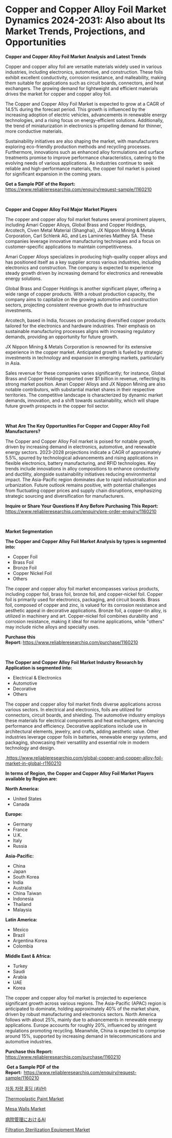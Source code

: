<p><h1>Copper and Copper Alloy Foil Market Dynamics 2024-2031: Also about Its Market Trends, Projections, and Opportunities</h1></p><p><strong>Copper and Copper Alloy Foil Market Analysis and Latest Trends</strong></p>
<p><p>Copper and copper alloy foil are versatile materials widely used in various industries, including electronics, automotive, and construction. These foils exhibit excellent conductivity, corrosion resistance, and malleability, making them suitable for applications such as circuit boards, connectors, and heat exchangers. The growing demand for lightweight and efficient materials drives the market for copper and copper alloy foil.</p><p>The Copper and Copper Alloy Foil Market is expected to grow at a CAGR of 14.5% during the forecast period. This growth is influenced by the increasing adoption of electric vehicles, advancements in renewable energy technologies, and a rising focus on energy-efficient solutions. Additionally, the trend of miniaturization in electronics is propelling demand for thinner, more conductive materials.</p><p>Sustainability initiatives are also shaping the market, with manufacturers exploring eco-friendly production methods and recycling processes. Furthermore, innovations such as enhanced alloy formulations and surface treatments promise to improve performance characteristics, catering to the evolving needs of various applications. As industries continue to seek reliable and high-performance materials, the copper foil market is poised for significant expansion in the coming years.</p></p>
<p><strong>Get a Sample PDF of the Report:&nbsp;</strong> <a href="https://www.reliableresearchiq.com/enquiry/request-sample/1160210">https://www.reliableresearchiq.com/enquiry/request-sample/1160210</a></p>
<p>&nbsp;</p>
<p><strong>Copper and Copper Alloy Foil Major Market Players</strong></p>
<p><p>The copper and copper alloy foil market features several prominent players, including Amari Copper Alloys, Global Brass and Copper Holdings, Arcotech, Civen Metal Material (Shanghai), JX Nippon Mining & Metals Corporation, Carl Schlenk AG, and Les Lamineries Matthey SA. These companies leverage innovative manufacturing techniques and a focus on customer-specific applications to maintain competitiveness.</p><p>Amari Copper Alloys specializes in producing high-quality copper alloys and has positioned itself as a key supplier across various industries, including electronics and construction. The company is expected to experience steady growth driven by increasing demand for electronics and renewable energy solutions.</p><p>Global Brass and Copper Holdings is another significant player, offering a wide range of copper products. With a robust production capacity, the company aims to capitalize on the growing automotive and construction sectors, projecting consistent revenue growth due to infrastructure investments.</p><p>Arcotech, based in India, focuses on producing diversified copper products tailored for the electronics and hardware industries. Their emphasis on sustainable manufacturing processes aligns with increasing regulatory demands, providing an opportunity for future growth.</p><p>JX Nippon Mining & Metals Corporation is renowned for its extensive experience in the copper market. Anticipated growth is fueled by strategic investments in technology and expansion in emerging markets, particularly in Asia.</p><p>Sales revenue for these companies varies significantly; for instance, Global Brass and Copper Holdings reported over $1 billion in revenue, reflecting its strong market position. Amari Copper Alloys and JX Nippon Mining are also notable contributors, with substantial market shares in their respective territories. The competitive landscape is characterized by dynamic market demands, innovation, and a shift towards sustainability, which will shape future growth prospects in the copper foil sector.</p></p>
<p>&nbsp;</p>
<p><strong>What Are The Key Opportunities For Copper and Copper Alloy Foil Manufacturers?</strong></p>
<p><p>The Copper and Copper Alloy Foil market is poised for notable growth, driven by increasing demand in electronics, automotive, and renewable energy sectors. 2023-2028 projections indicate a CAGR of approximately 5.5%, spurred by technological advancements and rising applications in flexible electronics, battery manufacturing, and RFID technologies. Key trends include innovations in alloy compositions to enhance conductivity and ductility, alongside sustainability initiatives reducing environmental impact. The Asia-Pacific region dominates due to rapid industrialization and urbanization. Future outlook remains positive, with potential challenges from fluctuating copper prices and supply chain disruptions, emphasizing strategic sourcing and diversification for manufacturers.</p></p>
<p><strong>Inquire or Share Your Questions If Any Before Purchasing This Report:</strong> <a href="https://www.reliableresearchiq.com/enquiry/pre-order-enquiry/1160210">https://www.reliableresearchiq.com/enquiry/pre-order-enquiry/1160210</a></p>
<p>&nbsp;</p>
<p><strong>Market Segmentation</strong></p>
<p><strong>The Copper and Copper Alloy Foil Market Analysis by types is segmented into:</strong></p>
<p><ul><li>Copper Foil</li><li>Brass Foil</li><li>Bronze Foil</li><li>Copper Nickel Foil</li><li>Others</li></ul></p>
<p><p>The copper and copper alloy foil market encompasses various products, including copper foil, brass foil, bronze foil, and copper-nickel foil. Copper foil is primarily used for electronics, packaging, and circuit boards. Brass foil, composed of copper and zinc, is valued for its corrosion resistance and aesthetic appeal in decorative applications. Bronze foil, a copper-tin alloy, is utilized in machinery and art. Copper-nickel foil combines durability and corrosion resistance, making it ideal for marine applications, while "others" may include niche alloys and specialty uses.</p></p>
<p><strong>Purchase this Report:&nbsp;</strong><a href="https://www.reliableresearchiq.com/purchase/1160210">https://www.reliableresearchiq.com/purchase/1160210</a></p>
<p>&nbsp;</p>
<p><strong>The Copper and Copper Alloy Foil Market Industry Research by Application is segmented into:</strong></p>
<p><ul><li>Electrical & Electronics</li><li>Automotive</li><li>Decorative</li><li>Others</li></ul></p>
<p><p>The copper and copper alloy foil market finds diverse applications across various sectors. In electrical and electronics, foils are utilized for connectors, circuit boards, and shielding. The automotive industry employs these materials for electrical components and heat exchangers, enhancing performance and efficiency. Decorative applications include use in architectural elements, jewelry, and crafts, adding aesthetic value. Other industries leverage copper foils in batteries, renewable energy systems, and packaging, showcasing their versatility and essential role in modern technology and design.</p></p>
<p><a href="https://www.reliableresearchiq.com/global-copper-and-copper-alloy-foil-market-in-global-r1160210">&nbsp;https://www.reliableresearchiq.com/global-copper-and-copper-alloy-foil-market-in-global-r1160210</a></p>
<p><strong>In terms of Region, the Copper and Copper Alloy Foil Market Players available by Region are:</strong></p>
<p>
    <p> <strong> North America: </strong>
        <ul>
            <li>United States</li>
            <li>Canada</li>
        </ul>
        </p> 
    <p> <strong> Europe: </strong>
        <ul>
            <li>Germany</li>
            <li>France</li>
            <li>U.K.</li>
            <li>Italy</li>
            <li>Russia</li>
        </ul>
        </p> 
    <p> <strong> Asia-Pacific: </strong>
        <ul>
            <li>China</li>
            <li>Japan</li>
            <li>South Korea</li>
            <li>India</li>
            <li>Australia</li>
            <li>China Taiwan</li>
            <li>Indonesia</li>
            <li>Thailand</li>
            <li>Malaysia</li>
        </ul>
        </p> 
    <p> <strong> Latin America: </strong>
        <ul>
            <li>Mexico</li>
            <li>Brazil</li>
            <li>Argentina Korea</li>
            <li>Colombia</li>
        </ul>
        </p> 
    <p> <strong> Middle East & Africa: </strong>
        <ul>
            <li>Turkey</li>
            <li>Saudi</li>
            <li>Arabia</li>
            <li>UAE</li>
            <li>Korea</li>
        </ul>
    </p>
    </p>
<p><p>The copper and copper alloy foil market is projected to experience significant growth across various regions. The Asia-Pacific (APAC) region is anticipated to dominate, holding approximately 40% of the market share, driven by robust manufacturing and electronics sectors. North America follows with about 25%, mainly due to advancements in renewable energy applications. Europe accounts for roughly 20%, influenced by stringent regulations promoting recycling. Meanwhile, China is expected to comprise around 15%, supported by increasing demand in telecommunications and automotive industries.</p></p>
<p><strong>Purchase this Report: </strong><a href="https://www.reliableresearchiq.com/purchase/1160210">https://www.reliableresearchiq.com/purchase/1160210</a></p>
<p>&nbsp;<strong>Get a Sample PDF of the Report:&nbsp;&nbsp;</strong><a href="https://www.reliableresearchiq.com/enquiry/request-sample/1160210">https://www.reliableresearchiq.com/enquiry/request-sample/1160210</a></p>
<p><strong></strong></p>
<p><p><a href="https://medium.com/@derrickmafrks96745/%EC%84%B8%EA%B3%84-automated-vehicle-holding-avh-market-%EC%9D%80-2024%EC%97%90%EC%84%9C-2031%EB%A1%9C-%EC%97%B0%ED%8F%89%EA%B7%A0-%EC%A6%9D%EA%B0%80%EC%9C%A8%EC%9D%84-%EB%B3%B4%EC%9D%BC-%EA%B2%83%EC%9C%BC%EB%A1%9C-%EC%98%88%EC%83%81%EB%90%A9%EB%8B%88%EB%8B%A4-a13c4d71de2a">자동 차량 홀딩 (AVH)</a></p><p><a href="https://issuu.com/reportprime-2/docs/thermoplastic-paint-market-size-203_c70bded6c905a4">Thermoplastic Paint Market</a></p><p><a href="https://issuu.com/reportprime-2/docs/mesa-walls-market-size-2030.pptx_5a7ef4def75686">Mesa Walls Market</a></p><p><a href="https://medium.com/@vanessa.grant665567/ai-in-hospital-management-market-%E3%81%AE%E3%82%B0%E3%83%AD%E3%83%BC%E3%83%90%E3%83%AB%E5%B8%82%E5%A0%B4%E6%A6%82%E8%A6%81%E3%81%AF-%E4%B8%96%E7%95%8C%E3%81%8A%E3%82%88%E3%81%B3%E4%B8%BB%E8%A6%81%E5%B8%82%E5%A0%B4%E3%81%AB%E3%81%8A%E3%81%91%E3%82%8B%E6%A5%AD%E7%95%8C%E3%81%AB%E5%BD%B1%E9%9F%BF%E3%82%92%E4%B8%8E%E3%81%88%E3%82%8B%E4%B8%BB%E8%A6%81%E3%81%AA%E3%83%88%E3%83%AC%E3%83%B3%E3%83%89%E3%81%AB%E3%81%A4%E3%81%84%E3%81%A6-%E7%8B%AC%E8%87%AA%E3%81%AE%E8%A6%96%E7%82%B9%E3%82%92%E6%8F%90%E4%BE%9B%E3%81%97%E3%81%BE%E3%81%99-0dd4673c57c5">病院管理におけるAI</a></p><p><a href="https://github.com/RogerBennett414/Market-Research-Report-List-1/blob/main/filtration-sterilization-equipment-market.md">Filtration Sterilization Equipment Market</a></p></p>